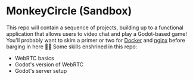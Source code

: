# MonkeyCircle (Sandbox)
This repo will contain a sequence of projects, building up to a functional application that allows users to video chat and play a Godot-based game!
You'll probably want to skim a primer or two for [Docker](https://docs.docker.com/get-started/) and [nginx](https://docs.nginx.com/nginx/admin-guide/web-server/reverse-proxy/) before barging in here 🐱‍💻
Some skills enshrined in this repo:
- WebRTC basics
- Godot's version of WebRTC
- Godot's server setup
